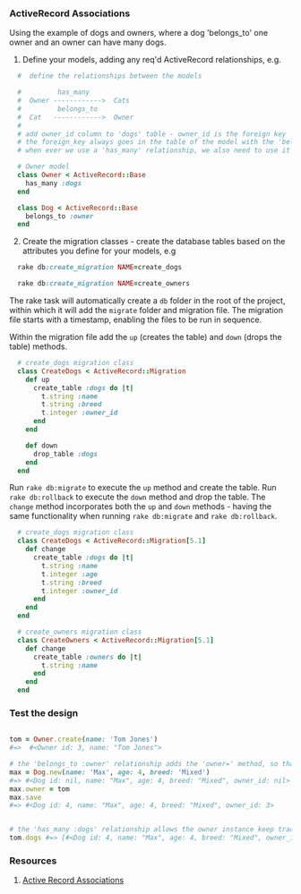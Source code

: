 ### ActiveRecord Associations


Using the example of dogs and owners, where a dog 'belongs_to' one owner and an owner can have many dogs.


1. Define your models, adding any req'd ActiveRecord relationships, e.g.

```ruby
  #  define the relationships between the models

  #         has_many
  #  Owner ------------>  Cats
  #         belongs_to
  #  Cat   ------------>  Owner
  #
  # add owner_id column to 'dogs' table - owner_id is the foreign key
  # the foreign_key always goes in the table of the model with the 'belongs_to' relationship (foreign_key are always integers)
  # when ever we use a 'has_many' relationship, we also need to use it's reciprocal, 'belongs_to', and vice-versa.

  # Owner model
  class Owner < ActiveRecord::Base
    has_many :dogs
  end

  class Dog < ActiveRecord::Base
    belongs_to :owner
  end
```


2. Create the migration classes - create the database tables based on the attributes you define for your models, e.g

```ruby
  rake db:create_migration NAME=create_dogs

  rake db:create_migration NAME=create_owners
```

The rake task will automatically create a `db` folder in the root of the project, within which it will add the `migrate` folder and migration file. The migration file starts with a timestamp, enabling the files to be run in sequence.

Within the migration file add the `up` (creates the table) and `down` (drops the table) methods.

```ruby
  # create_dogs migration class
  class CreateDogs < ActiveRecord::Migration
    def up
      create_table :dogs do |t|
        t.string :name
        t.string :breed
        t.integer :owner_id
      end
    end

    def down
      drop_table :dogs
    end
  end
```

Run `rake db:migrate` to execute the `up` method and create the table. Run `rake db:rollback` to execute the `down` method and drop the table. The `change` method incorporates both the `up` and `down` methods - having the same functionality when running `rake db:migrate` and `rake db:rollback`.


```ruby
  # create_dogs migration class
  class CreateDogs < ActiveRecord::Migration[5.1]
    def change
      create_table :dogs do |t|
        t.string :name
        t.integer :age
        t.string :breed
        t.integer :owner_id
      end
    end
  end

  # create_owners migration class
  class CreateOwners < ActiveRecord::Migration[5.1]
    def change
      create_table :owners do |t|
        t.string :name
      end
    end
  end
```

### Test the design

```ruby

tom = Owner.create(name: 'Tom Jones')
#=>  #<Owner id: 3, name: "Tom Jones">

# the 'belongs_to :owner' relationship adds the 'owner=' method, so that we can associate the cat with the owner - through the 'owner_id' column
max = Dog.new(name: 'Max', age: 4, breed: 'Mixed')
#=> #<Dog id: nil, name: "Max", age: 4, breed: "Mixed", owner_id: nil>
max.owner = tom
max.save
#=> #<Dog id: 4, name: "Max", age: 4, breed: "Mixed", owner_id: 3>


# the 'has_many :dogs' relationship allows the owner instance keep track of all it's 'children'
tom.dogs #=> [#<Dog id: 4, name: "Max", age: 4, breed: "Mixed", owner_id: 3>]
```


### Resources

1. [Active Record Associations](http://guides.rubyonrails.org/association_basics.html)

